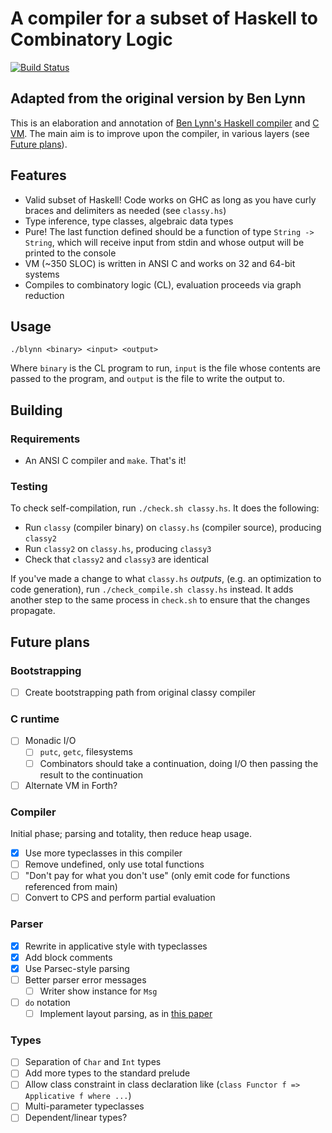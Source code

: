 # A compiler for a subset of Haskell to Combinatory Logic
[![Build Status](https://travis-ci.org/siraben/mini-haskell.svg?branch=master)](https://travis-ci.org/siraben/mini-haskell)
## Adapted from the original version by Ben Lynn
This is an elaboration and annotation of [Ben Lynn's Haskell
compiler](https://crypto.stanford.edu/~blynn/compiler/type.html) and
[C VM](https://crypto.stanford.edu/~blynn/compiler/c.html).  The main
aim is to improve upon the compiler, in various layers (see [Future plans](#future-plans)).

## Features
- Valid subset of Haskell!  Code works on GHC as long as you have
  curly braces and delimiters as needed (see `classy.hs`)
- Type inference, type classes, algebraic data types
- Pure! The last function defined should be a function of type `String
  -> String`, which will receive input from stdin and whose output
  will be printed to the console
- VM (~350 SLOC) is written in ANSI C and works on 32 and 64-bit
  systems
- Compiles to combinatory logic (CL), evaluation proceeds via graph
  reduction

## Usage
```
./blynn <binary> <input> <output>
```
Where `binary` is the CL program to run, `input` is the
file whose contents are passed to the program, and `output` is the file
to write the output to.

## Building
### Requirements
- An ANSI C compiler and `make`.  That's it!

### Testing
To check self-compilation, run `./check.sh classy.hs`.  It does the
following:

- Run `classy` (compiler binary) on `classy.hs` (compiler source),
  producing `classy2`
- Run `classy2` on `classy.hs`, producing `classy3`
- Check that `classy2` and `classy3` are identical

If you've made a change to what `classy.hs` _outputs_, (e.g. an
optimization to code generation), run `./check_compile.sh classy.hs`
instead.  It adds another step to the same process in `check.sh` to
ensure that the changes propagate.

## <a name="future-plans">Future plans</a>
### Bootstrapping
- [ ] Create bootstrapping path from original classy compiler

### C runtime
- [ ] Monadic I/O
    - [ ] `putc`, `getc`, filesystems
    - [ ] Combinators should take a continuation, doing I/O then
          passing the result to the continuation
- [ ] Alternate VM in Forth?

### Compiler
Initial phase; parsing and totality, then reduce heap usage.

- [x] Use more typeclasses in this compiler
- [ ] Remove undefined, only use total functions
- [ ] "Don't pay for what you don't use" (only emit code for functions
      referenced from main)
- [ ] Convert to CPS and perform partial evaluation

### Parser
- [x] Rewrite in applicative style with typeclasses
- [x] Add block comments
- [x] Use Parsec-style parsing
- [ ] Better parser error messages
  - [ ] Writer show instance for `Msg`
- [ ] `do` notation
  - [ ] Implement layout parsing, as in [this
paper](https://www.cs.cmu.edu/~ckaestne/pdf/sle12.pdf)

### Types
- [ ] Separation of `Char` and `Int` types
- [ ] Add more types to the standard prelude
- [ ] Allow class constraint in class declaration
      like (`class Functor f => Applicative f where ...`)
- [ ] Multi-parameter typeclasses
- [ ] Dependent/linear types?
